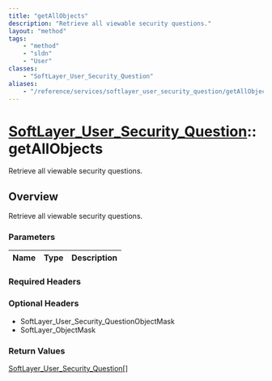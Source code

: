 ```yaml
---
title: "getAllObjects"
description: "Retrieve all viewable security questions."
layout: "method"
tags:
    - "method"
    - "sldn"
    - "User"
classes:
    - "SoftLayer_User_Security_Question"
aliases:
    - "/reference/services/softlayer_user_security_question/getAllObjects"
---
```

# [SoftLayer_User_Security_Question](/reference/services/SoftLayer_User_Security_Question)::getAllObjects

Retrieve all viewable security questions.


## Overview 
Retrieve all viewable security questions.

### Parameters 
|Name | Type | Description |
| --- | --- | --- |


### Required Headers

### Optional Headers
* SoftLayer_User_Security_QuestionObjectMask
* SoftLayer_ObjectMask

### Return Values
<a href='/reference/datatypes/SoftLayer_User_Security_Question'>SoftLayer_User_Security_Question[] </a>

